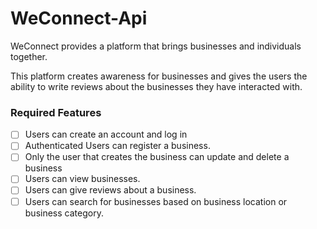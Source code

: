 # WeConnect-Api

WeConnect provides a platform that brings businesses and individuals together.

This platform creates awareness for businesses and gives the users the ability to write reviews about the businesses they have interacted with.

### Required Features

* [ ] Users can create an account and log in
* [ ] Authenticated Users can register a business.
* [ ] Only the user that creates the business can update and delete a business
* [ ] Users can view businesses.
* [ ] Users can give reviews about a business.
* [ ] Users can search for businesses based on business location or business category.
